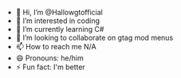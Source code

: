 - 👋 Hi, I’m @Hallowgtofficial
- 👀 I’m interested in coding
- 🌱 I’m currently learning C#
- 💞️ I’m looking to collaborate on gtag mod menus
- 📫 How to reach me N/A
- 😄 Pronouns: he/him
- ⚡ Fun fact: I'm better

<!---
Hallowgtofficial/Hallowgtofficial is a ✨ special ✨ repository because its `README.md` (this file) appears on your GitHub profile.
You can click the Preview link to take a look at your changes.
--->
